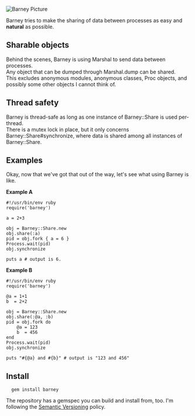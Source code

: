 ![Barney Picture](http://ompldr.org/vNnUwNA)

Barney tries to make the sharing of data between processes as easy and **natural** as possible.  

## Sharable objects
Behind the scenes, Barney is using Marshal to send data between processes.  
Any object that can be dumped through Marshal.dump can be shared.  
This excludes anonymous modules, anonymous classes, Proc objects, and possibly some other objects I
cannot think of.

## Thread safety

Barney is thread-safe as long as one instance of Barney::Share is used per-thread.  
There is a mutex lock in place, but it only concerns Barney::Share#synchronize, where data is shared
among all instances of Barney::Share.

## Examples

Okay, now that we've got that out of the way, let's see what using Barney is like.

**Example A**

    #!/usr/bin/env ruby
    require('barney')

    a = 2+3

    obj = Barney::Share.new
    obj.share(:a)
    pid = obj.fork { a = 6 }
    Process.wait(pid)
    obj.synchronize
    
    puts a # output is 6.

**Example B**

    #!/usr/bin/env ruby
    require('barney')

    @a = 1+1
    b  = 2+2

    obj = Barney::Share.new
    obj.share(:@a, :b) 
    pid = obj.fork do
        @a = 123
        b  = 456
    end
    Process.wait(pid)
    obj.synchronize

    puts "#{@a} and #{b}" # output is "123 and 456"

## Install

      gem install barney

The repository has a gemspec you can build and install from, too.
I'm following the [Semantic Versioning](http://www.semver.org) policy.
